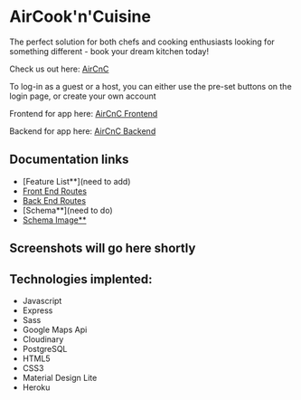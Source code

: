 
# AirCook'n'Cuisine

The perfect solution for both chefs and cooking enthusiasts looking for something different - book your dream kitchen today!

Check us out here: [AirCnC](https://www.aircnc.us/)

To log-in as a guest or a host, you can either use the pre-set buttons on the login page, or create your own account 

Frontend for app here: [AirCnC Frontend](https://github.com/JoshuaCachola/Rework-front)

Backend for app here: [AirCnC Backend](https://github.com/JoshuaCachola/Rework-back)

## Documentation links
- [Feature List**](need to add)
- [Front End Routes](https://github.com/JoshuaCachola/Rework-front/blob/master/Documentation/frontend-routes.md)
- [Back End Routes](https://github.com/JoshuaCachola/Rework-front/blob/master/Documentation/backend-routes.md)
- [Schema**](need to do)
- [Schema Image**](https://github.com/JoshuaCachola/Rework-front/blob/master/Documentation/Schema.png)

## Screenshots will go here shortly




## Technologies implented:
  - Javascript
  - Express
  - Sass
  - Google Maps Api
  - Cloudinary
  - PostgreSQL
  - HTML5
  - CSS3
  - Material Design Lite
  - Heroku
